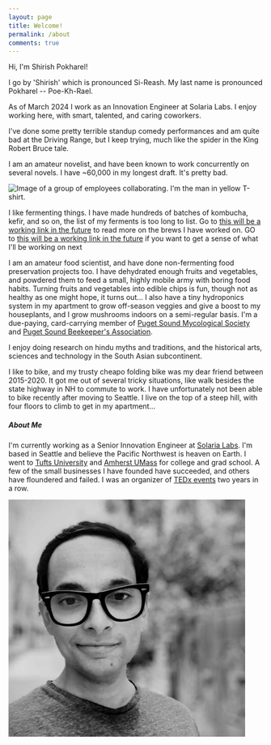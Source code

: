 ```yaml
---
layout: page
title: Welcome!
permalink: /about
comments: true
---
```


<div class="row justify-content-between">
<div class="col-md-8 pr-5">

<p>Hi, I'm Shirish Pokharel!</p>

<p>I go by 'Shirish' which is pronounced Si-Reash. My last name is pronounced Pokharel -- Poe-Kh-Rael.</p>

<p>As of March 2024 I work as an Innovation Engineer at Solaria Labs. I enjoy working here, with smart, talented, and caring coworkers.</p>

<p>I've done some pretty terrible standup comedy performances and am quite bad at the Driving Range, but I keep trying, much like the spider in the King Robert Bruce tale.</p>

<p>I am an amateur novelist, and have been known to work concurrently on several novels. I have ~60,000 in my longest draft. It's pretty bad.</p>

<p class="mb-5"><img class="shadow-lg" alt="Image of a group of employees collaborating. I'm the man in yellow T-shirt." src="https://www.solarialabs.com/assets/images/bg-joinTeam.jpg"></p>

<p>I like fermenting things. I have made hundreds of batches of kombucha, kefir, and so on, the list of my ferments is too long to list. Go to <a href="shirish.me">this will be a working link in the future</a> to read more on the brews I have worked on. GO to <a href="shirish.me">this will be a working link in the future</a> if you want to get a sense of what I'll be working on next</p>

<p>I am an amateur food scientist, and have done non-fermenting food preservation projects too. I have dehydrated enough fruits and vegetables, and powdered them to feed a small, highly mobile army with boring food habits. Turning fruits and vegetables into edible chips is fun, though not as healthy as one might hope, it turns out... I also have a tiny hydroponics system in my apartment to grow off-season veggies and give a boost to my houseplants, and I grow mushrooms indoors on a semi-regular basis. I'm a due-paying, card-carrying member of <a href="https://www.psms.org/">Puget Sound Mycological Society</a> and <a href="https://pugetsoundbees.org/">Puget Sound Beekeeper's Association</a>.</p>

<p>I enjoy doing research on hindu myths and traditions, and the historical arts, sciences and technology in the South Asian subcontinent.</p>

<p>I like to bike, and my trusty cheapo folding bike was my dear friend between 2015-2020. It got me out of several tricky situations, like walk besides the state highway in NH to commute to work. I have unfortunately not been able to bike recently after moving to Seattle. I live on the top of a steep hill, with four floors to climb to get in my apartment...</p>


</div>

<div class="col-md-4">

<div class="sticky-top sticky-top-80">
<h5>About Me</h5>

<p> I'm currently working as a Senior Innovation Engineer at  <a target="_blank" href="https://www.solarialabs.com">Solaria Labs</a>. I'm based in Seattle and believe the Pacific Northwest is heaven on Earth. I went to <a target="_blank" href="https://www.tufts.edu">Tufts University</a> and <a target="_blank" href="https://www.cics.umass.edu">Amherst UMass</a> for college and grad school. A few of the small businesses I have founded have succeeded, and others have floundered and failed. I was an organizer of <a target="_blank" href="https://www.ted.com/tedx/events/6545">TEDx events</a> two years in a row.</p>

<div class="container">
<div class="row justify-content-md-center">
<div class="w-90 p-3">
<p class="mb-5"><img class="shadow-lg" alt="Image of the man described above." src="assets/images/lq1.jpg" id="homepage-image"></p>
</div>
</div>
</div>
</div>
</div>
</div>
